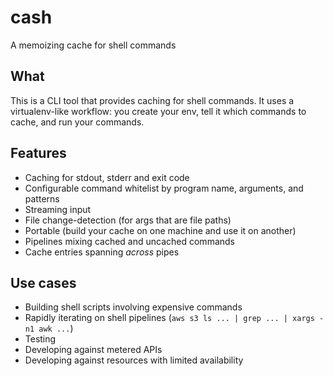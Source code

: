 # cash
A memoizing cache for shell commands

## What
This is a CLI tool that provides caching for shell commands. It uses a
virtualenv-like workflow: you create your env, tell it which commands to cache, and
run your commands.

## Features
* Caching for stdout, stderr and exit code
* Configurable command whitelist by program name, arguments, and patterns
* Streaming input
* File change-detection (for args that are file paths)
* Portable (build your cache on one machine and use it on another)
* Pipelines mixing cached and uncached commands
* Cache entries spanning _across_ pipes

## Use cases
* Building shell scripts involving expensive commands
* Rapidly iterating on shell pipelines (`aws s3 ls ... | grep ... | xargs -n1 awk ...`)
* Testing
* Developing against metered APIs
* Developing against resources with limited availability
